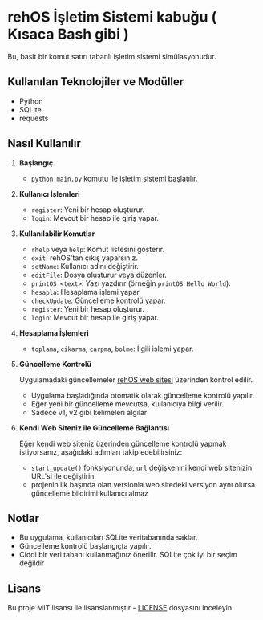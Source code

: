 # rehOS İşletim Sistemi kabuğu ( Kısaca Bash gibi )

Bu, basit bir komut satırı tabanlı işletim sistemi simülasyonudur.

## Kullanılan Teknolojiler ve Modüller

- Python
- SQLite
- requests

## Nasıl Kullanılır

1. **Başlangıç**
   - `python main.py` komutu ile işletim sistemi başlatılır.

2. **Kullanıcı İşlemleri**
   - `register`: Yeni bir hesap oluşturur.
   - `login`: Mevcut bir hesap ile giriş yapar.

3. **Kullanılabilir Komutlar**
   - `rhelp` veya `help`: Komut listesini gösterir.
   - `exit`: rehOS'tan çıkış yaparsınız.
   - `setName`: Kullanıcı adını değiştirir.
   - `editFile`: Dosya oluşturur veya düzenler.
   - `printOS <text>`: Yazı yazdırır (örneğin `printOS Hello World`).
   - `hesapla`: Hesaplama işlemi yapar.
   - `checkUpdate`: Güncelleme kontrolü yapar.
   - `register`: Yeni bir hesap oluşturur.
   - `login`: Mevcut bir hesap ile giriş yapar.

4. **Hesaplama İşlemleri**
   - `toplama`, `cikarma`, `carpma`, `bolme`: İlgili işlemi yapar.

5. **Güncelleme Kontrolü**

   Uygulamadaki güncellemeler [rehOS web sitesi](https://rehos.reshyy.repl.co) üzerinden kontrol edilir.

   - Uygulama başladığında otomatik olarak güncelleme kontrolü yapılır.
   - Eğer yeni bir güncelleme mevcutsa, kullanıcıya bilgi verilir.
   - Sadece v1, v2 gibi kelimeleri algılar

6. **Kendi Web Siteniz ile Güncelleme Bağlantısı**

   Eğer kendi web siteniz üzerinden güncelleme kontrolü yapmak istiyorsanız, aşağıdaki adımları takip edebilirsiniz:

   - `start_update()` fonksiyonunda, `url` değişkenini kendi web sitenizin URL'si ile değiştirin.
   - projenin ilk başında olan versionla web sitedeki versiyon aynı olursa güncelleme bildirimi kullanıcı almaz

## Notlar

- Bu uygulama, kullanıcıları SQLite veritabanında saklar.
- Güncelleme kontrolü başlangıçta yapılır.
- Ciddi bir veri tabanı kullanmağınız önerilir. SQLite çok iyi bir seçim değildir

## Lisans

Bu proje MIT lisansı ile lisanslanmıştır - [LICENSE](lisans) dosyasını inceleyin.
